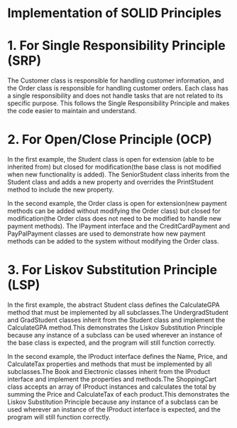 
# Implementation of SOLID Principles

# 1. For Single Responsibility Principle (SRP) 
The Customer class is responsible for handling customer information, and the Order class is responsible for handling customer orders. Each class has a single responsibility and does not handle tasks that are not related to its specific purpose. This follows the Single Responsibility Principle and makes the code easier to maintain and understand.

# 2. For Open/Close Principle (OCP)
In the first example, the Student class is open for extension (able to be inherited from) but closed for modification(the base class is not modified when new functionality is added). The SeniorStudent class inherits from the Student class and adds a new property and overrides the PrintStudent method to include the new property.

In the second example, the Order class is open for extension(new payment methods can be added without modifying the Order class) but closed for modification(the Order class does not need to be modified to handle new payment methods). The IPayment interface and the CreditCardPayment and PayPalPayment classes are used to demonstrate how new payment methods can be added to the system without modifying the Order class.

# 3. For Liskov Substitution Principle (LSP)
In the first example, the abstract Student class defines the CalculateGPA method that must be implemented by all subclasses.The UndergradStudent and GradStudent classes inherit from the Student class and implement the CalculateGPA method.This demonstrates the Liskov Substitution Principle because any instance of a subclass can be used wherever an instance of the base class is expected, and the program will still function correctly.

In the second example, the IProduct interface defines the Name, Price, and CalculateTax properties and methods that must be implemented by all subclasses.The Book and Electronic classes inherit from the IProduct interface and implement the properties and methods.The ShoppingCart class accepts an array of IProduct instances and calculates the total by summing the Price and CalculateTax of each product.This demonstrates the Liskov Substitution Principle because any instance of a subclass can be used wherever an instance of the IProduct interface is expected, and the program will still function correctly.

